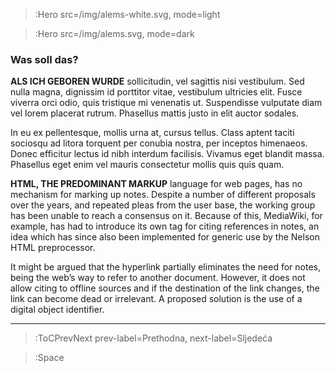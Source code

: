 > :Hero src=/img/alems-white.svg,
>       mode=light

> :Hero src=/img/alems.svg,
>       mode=dark


### Was soll das?

<div class="intro"><p><b>ALS ICH GEBOREN WURDE</b> sollicitudin, vel sagittis nisi vestibulum. Sed nulla magna, dignissim id porttitor vitae, vestibulum ultricies elit. Fusce viverra orci odio, quis tristique mi venenatis ut. Suspendisse vulputate diam vel lorem placerat rutrum. Phasellus mattis justo in elit auctor sodales.</p> <p>In eu ex pellentesque, mollis urna at, cursus tellus. Class aptent taciti sociosqu ad litora torquent per conubia nostra, per inceptos himenaeos. Donec efficitur lectus id nibh interdum facilisis. Vivamus eget blandit massa. Phasellus eget enim vel mauris consectetur mollis quis quis quam.</p><p><strong>HTML, THE PREDOMINANT MARKUP</strong> language for web pages, has no mechanism for marking up notes. Despite a number of different proposals over the years, and repeated pleas from the user base, the working group has been unable to reach a consensus on it. Because of this, MediaWiki, for example, has had to introduce its own tag for citing references in notes, an idea which has since also been implemented for generic use by the Nelson HTML preprocessor.</p><p>It might be argued that the hyperlink partially eliminates the need for notes, being the web&#8217;s way to refer to another document. However, it does not allow citing to offline sources and if the destination of the link changes, the link can become dead or irrelevant. A proposed solution is the use of a digital object identifier.</p></div>

****

> :ToCPrevNext prev-label=Prethodna, next-label=Sljedeća


> :Space
